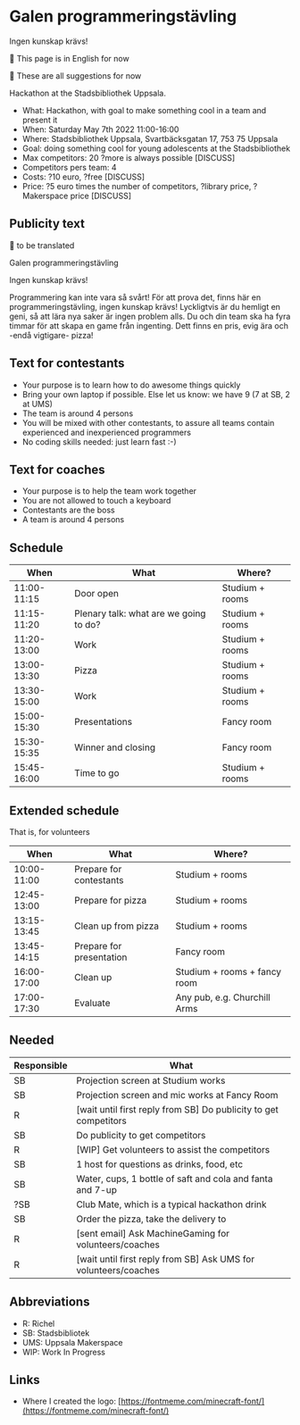 # Galen programmeringstävling

Ingen kunskap krävs!

:construction: This page is in English for now

:construction: These are all suggestions for now

Hackathon at the Stadsbibliothek Uppsala.

 * What: Hackathon, with goal to make something cool in a team and present it
 * When: Saturday May 7th 2022 11:00-16:00
 * Where: Stadsbibliothek Uppsala, Svartbäcksgatan 17, 753 75 Uppsala
 * Goal: doing something cool for young adolescents at the Stadsbibliothek
 * Max competitors: 20 ?more is always possible [DISCUSS]
 * Competitors pers team: 4
 * Costs: ?10 euro, ?free [DISCUSS]
 * Price: ?5 euro times the number of competitors, ?library price, ?Makerspace price [DISCUSS]

## Publicity text

:construction: to be translated

Galen programmeringstävling

Ingen kunskap krävs!

Programmering kan inte vara så svårt!
För att prova det, finns här en programmeringstävling, ingen kunskap krävs!
Lyckligtvis är du hemligt en geni, så att lära nya saker är ingen problem alls.
Du och din team ska ha fyra timmar för att skapa en game från ingenting.
Dett finns en pris, evig ära och -endå vigtigare- pizza!

## Text for contestants

 * Your purpose is to learn how to do awesome things quickly
 * Bring your own laptop if possible. Else let us know: we have 9 (7 at SB, 2 at UMS)
 * The team is around 4 persons
 * You will be mixed with other contestants, to assure all teams contain
   experienced and inexperienced programmers
 * No coding skills needed: just learn fast :-)

## Text for coaches

 * Your purpose is to help the team work together
 * You are not allowed to touch a keyboard
 * Contestants are the boss
 * A team is around 4 persons

## Schedule

When       |What                                   |Where?
-----------|---------------------------------------|---------------
11:00-11:15|Door open                              |Studium + rooms
11:15-11:20|Plenary talk: what are we going to do? |Studium + rooms
11:20-13:00|Work                                   |Studium + rooms
13:00-13:30|Pizza                                  |Studium + rooms
13:30-15:00|Work                                   |Studium + rooms
15:00-15:30|Presentations                          |Fancy room
15:30-15:35|Winner and closing                     |Fancy room
15:45-16:00|Time to go                             |Studium + rooms

## Extended schedule

That is, for volunteers

When       |What                                   |Where?
-----------|---------------------------------------|----------------------------
10:00-11:00|Prepare for contestants                |Studium + rooms
12:45-13:00|Prepare for pizza                      |Studium + rooms
13:15-13:45|Clean up from pizza                    |Studium + rooms
13:45-14:15|Prepare for presentation               |Fancy room
16:00-17:00|Clean up                               |Studium + rooms + fancy room
17:00-17:30|Evaluate                               |Any pub, e.g. Churchill Arms

## Needed

Responsible|What
-----------|-----------------------------------------------
SB         | Projection screen at Studium works
SB         | Projection screen and mic works at Fancy Room
R          | [wait until first reply from SB] Do publicity to get competitors
SB         | Do publicity to get competitors
R          | [WIP] Get volunteers to assist the competitors
SB         | 1 host for questions as drinks, food, etc
SB         | Water, cups, 1 bottle of saft and cola and fanta and 7-up
?SB        | Club Mate, which is a typical hackathon drink
SB         | Order the pizza, take the delivery to 
R          | [sent email] Ask MachineGaming for volunteers/coaches 
R          | [wait until first reply from SB] Ask UMS for volunteers/coaches 

## Abbreviations

 * R: Richel
 * SB: Stadsbibliotek
 * UMS: Uppsala Makerspace
 * WIP: Work In Progress

## Links

 * Where I created the logo: [https://fontmeme.com/minecraft-font/](https://fontmeme.com/minecraft-font/)
